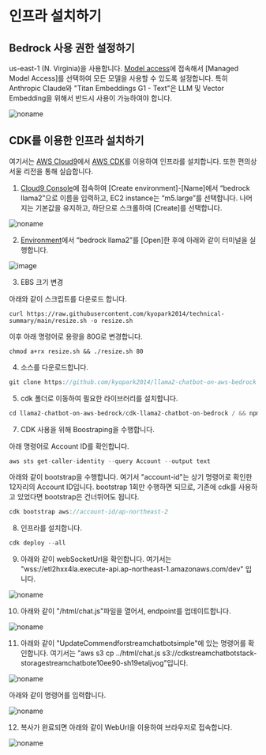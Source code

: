 # 인프라 설치하기

## Bedrock 사용 권한 설정하기

us-east-1 (N. Virginia)을 사용합니다. [Model access](https://us-east-1.console.aws.amazon.com/bedrock/home?region=us-east-1#/modelaccess)에 접속해서 [Managed Model Access]를 선택하여 모든 모델을 사용할 수 있도록 설정합니다. 특히 Anthropic Claude와 "Titan Embeddings G1 - Text"은 LLM 및 Vector Embedding을 위해서 반드시 사용이 가능하여야 합니다.

![noname](https://github.com/kyopark2014/llama2-chatbot-on-aws-bedrock/assets/52392004/04746790-75bb-4814-b7c0-bb27b48188ce)


## CDK를 이용한 인프라 설치하기

여기서는 [AWS Cloud9](https://aws.amazon.com/ko/cloud9/)에서 [AWS CDK](https://aws.amazon.com/ko/cdk/)를 이용하여 인프라를 설치합니다. 또한 편의상 서울 리전을 통해 실습합니다.

1) [Cloud9 Console](https://ap-northeast-2.console.aws.amazon.com/cloud9control/home?region=ap-northeast-2#/create)에 접속하여 [Create environment]-[Name]에서 “bedrock llama2”으로 이름을 입력하고, EC2 instance는 “m5.large”를 선택합니다. 나머지는 기본값을 유지하고, 하단으로 스크롤하여 [Create]를 선택합니다.

![noname](https://github.com/kyopark2014/llama2-chatbot-on-aws-bedrock/assets/52392004/47ff6e86-6c42-407c-bd63-162c3d2cd586)

2) [Environment](https://ap-northeast-2.console.aws.amazon.com/cloud9control/home?region=ap-northeast-2#/)에서 “bedrock llama2”를 [Open]한 후에 아래와 같이 터미널을 실행합니다.

![image](https://github.com/kyopark2014/stream-chatbot-for-amazon-bedrock/assets/52392004/fcf24f93-9ab3-4905-be8d-8146c7371951)

3) EBS 크기 변경

아래와 같이 스크립트를 다운로드 합니다. 

```text
curl https://raw.githubusercontent.com/kyopark2014/technical-summary/main/resize.sh -o resize.sh
```

이후 아래 명령어로 용량을 80G로 변경합니다.
```text
chmod a+rx resize.sh && ./resize.sh 80
```


4) 소스를 다운로드합니다.

```java
git clone https://github.com/kyopark2014/llama2-chatbot-on-aws-bedrock
```

5) cdk 폴더로 이동하여 필요한 라이브러리를 설치합니다.

```java
cd llama2-chatbot-on-aws-bedrock/cdk-llama2-chatbot-on-bedrock / && npm install
```

7) CDK 사용을 위해 Boostraping을 수행합니다.

아래 명령어로 Account ID를 확인합니다.

```java
aws sts get-caller-identity --query Account --output text
```

아래와 같이 bootstrap을 수행합니다. 여기서 "account-id"는 상기 명령어로 확인한 12자리의 Account ID입니다. bootstrap 1회만 수행하면 되므로, 기존에 cdk를 사용하고 있었다면 bootstrap은 건너뛰어도 됩니다.

```java
cdk bootstrap aws://account-id/ap-northeast-2
```

8) 인프라를 설치합니다.

```java
cdk deploy --all
```

9) 아래와 같이 webSocketUrl을 확인합니다. 여기서는 "wss://etl2hxx4la.execute-api.ap-northeast-1.amazonaws.com/dev" 입니다.

![noname](https://github.com/kyopark2014/stream-chatbot-for-amazon-bedrock/assets/52392004/a80f5e34-37e2-4249-8d42-0ddb6255ed15)


10) 아래와 같이 "/html/chat.js"파일을 열어서, endpoint를 업데이트합니다.

![noname](https://github.com/kyopark2014/stream-chatbot-for-amazon-bedrock/assets/52392004/99e03119-e8f8-4961-ab13-6f9bb149acbe)

11) 아래와 같이 "UpdateCommendforstreamchatbotsimple"에 있는 명령어를 확인합니다. 여기서는 "aws s3 cp ../html/chat.js s3://cdkstreamchatbotstack-storagestreamchatbote10ee90-sh19etaljvog"입니다.

![noname](https://github.com/kyopark2014/stream-chatbot-for-amazon-bedrock/assets/52392004/dafbcc16-2520-4541-ae41-9b43d681e71a)

아래와 같이 명령어를 입력합니다. 

![noname](https://github.com/kyopark2014/stream-chatbot-for-amazon-bedrock/assets/52392004/73aea751-c148-460c-8a54-e15589f84833)

12) 복사가 완료되면 아래와 같이 WebUrl을 이용하여 브라우저로 접속합니다.

![noname](https://github.com/kyopark2014/stream-chatbot-for-amazon-bedrock/assets/52392004/db6f9d02-91d9-4676-835e-c8d9f0a046ab)


